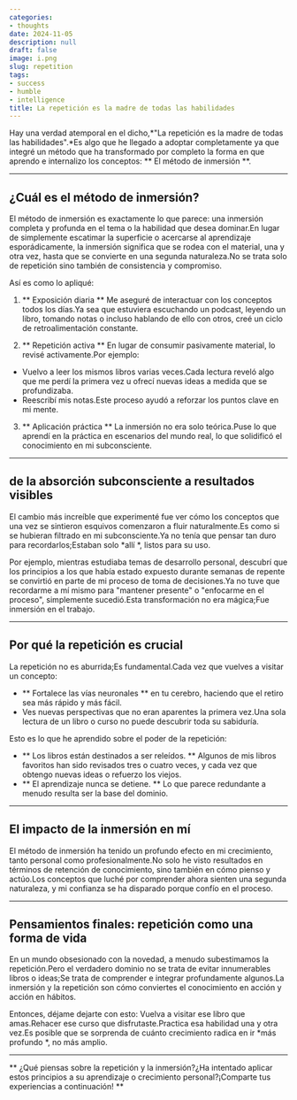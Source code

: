 ```yaml
---
categories:
- thoughts
date: 2024-11-05
description: null
draft: false
image: i.png
slug: repetition
tags:
- success
- humble
- intelligence
title: La repetición es la madre de todas las habilidades
---
```


<!-- hash: 3558a2093a3d -->
Hay una verdad atemporal en el dicho,*"La repetición es la madre de todas las habilidades".*Es algo que he llegado a adoptar completamente ya que integré un método que ha transformado por completo la forma en que aprendo e internalizo los conceptos: ** El método de inmersión **.

---

## ¿Cuál es el método de inmersión?

El método de inmersión es exactamente lo que parece: una inmersión completa y profunda en el tema o la habilidad que desea dominar.En lugar de simplemente escatimar la superficie o acercarse al aprendizaje esporádicamente, la inmersión significa que se rodea con el material, una y otra vez, hasta que se convierte en una segunda naturaleza.No se trata solo de repetición sino también de consistencia y compromiso.

Así es como lo apliqué:

1. ** Exposición diaria **
Me aseguré de interactuar con los conceptos todos los días.Ya sea que estuviera escuchando un podcast, leyendo un libro, tomando notas o incluso hablando de ello con otros, creé un ciclo de retroalimentación constante.

2. ** Repetición activa **
En lugar de consumir pasivamente material, lo revisé activamente.Por ejemplo:
- Vuelvo a leer los mismos libros varias veces.Cada lectura reveló algo que me perdí la primera vez u ofrecí nuevas ideas a medida que se profundizaba.
- Reescribí mis notas.Este proceso ayudó a reforzar los puntos clave en mi mente.

3. ** Aplicación práctica **
La inmersión no era solo teórica.Puse lo que aprendí en la práctica en escenarios del mundo real, lo que solidificó el conocimiento en mi subconsciente.

---

## de la absorción subconsciente a resultados visibles

El cambio más increíble que experimenté fue ver cómo los conceptos que una vez se sintieron esquivos comenzaron a fluir naturalmente.Es como si se hubieran filtrado en mi subconsciente.Ya no tenía que pensar tan duro para recordarlos;Estaban solo *allí *, listos para su uso.

Por ejemplo, mientras estudiaba temas de desarrollo personal, descubrí que los principios a los que había estado expuesto durante semanas de repente se convirtió en parte de mi proceso de toma de decisiones.Ya no tuve que recordarme a mí mismo para "mantener presente" o "enfocarme en el proceso", simplemente sucedió.Esta transformación no era mágica;Fue inmersión en el trabajo.

---

## Por qué la repetición es crucial

La repetición no es aburrida;Es fundamental.Cada vez que vuelves a visitar un concepto:
- ** Fortalece las vías neuronales ** en tu cerebro, haciendo que el retiro sea más rápido y más fácil.
- Ves nuevas perspectivas que no eran aparentes la primera vez.Una sola lectura de un libro o curso no puede descubrir toda su sabiduría.

Esto es lo que he aprendido sobre el poder de la repetición:
- ** Los libros están destinados a ser releídos. ** Algunos de mis libros favoritos han sido revisados ​​tres o cuatro veces, y cada vez que obtengo nuevas ideas o refuerzo los viejos.
- ** El aprendizaje nunca se detiene. ** Lo que parece redundante a menudo resulta ser la base del dominio.

---

## El impacto de la inmersión en mí

El método de inmersión ha tenido un profundo efecto en mi crecimiento, tanto personal como profesionalmente.No solo he visto resultados en términos de retención de conocimiento, sino también en cómo pienso y actúo.Los conceptos que luché por comprender ahora sienten una segunda naturaleza, y mi confianza se ha disparado porque confío en el proceso.

---

## Pensamientos finales: repetición como una forma de vida

En un mundo obsesionado con la novedad, a menudo subestimamos la repetición.Pero el verdadero dominio no se trata de evitar innumerables libros o ideas;Se trata de comprender e integrar profundamente algunos.La inmersión y la repetición son cómo conviertes el conocimiento en acción y acción en hábitos.

Entonces, déjame dejarte con esto:
Vuelva a visitar ese libro que amas.Rehacer ese curso que disfrutaste.Practica esa habilidad una y otra vez.Es posible que se sorprenda de cuánto crecimiento radica en ir *más profundo *, no más amplio.

---
** ¿Qué piensas sobre la repetición y la inmersión?¿Ha intentado aplicar estos principios a su aprendizaje o crecimiento personal?¡Comparte tus experiencias a continuación! **